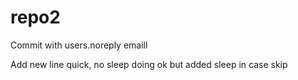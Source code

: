 # repo2

Commit with users.noreply emaill

Add new line
quick, no sleep
doing ok but added sleep in case
skip
